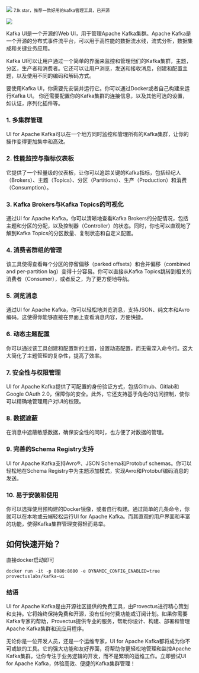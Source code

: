 <img src="/assets/image/231023-kafka-ui-1.gif" style="max-width: 70%; height: auto;">
<small>7.1k star，推荐一款好用的kafka管理工具，已开源</small>



![](/assets/image/231023-kafka-ui-1.gif)


Kafka UI是一个开源的Web UI，用于管理Apache Kafka集群。Apache Kafka是一个开源的分布式事件流平台，可以用于高性能的数据流水线，流式分析，数据集成和关键业务应用。

Kafka UI可以让用户通过一个简单的界面来监控和管理他们的Kafka集群，主题，分区，生产者和消费者。它还可以让用户浏览，发送和接收消息，创建和配置主题，以及使用不同的编码和解码方式。

要使用Kafka UI，你需要先安装并运行它。你可以通过Docker或者自己构建来运行Kafka UI。 你还需要配置你的Kafka集群的连接信息，以及其他可选的设置，如认证，序列化插件等。


### 1. 多集群管理

UI for Apache Kafka可以在一个地方同时监控和管理所有的Kafka集群，让你的操作变得更加集中和高效。

### 2. 性能监控与指标仪表板

它提供了一个轻量级的仪表板，让你可以追踪关键的Kafka指标，包括经纪人（Brokers）、主题（Topics）、分区（Partitions）、生产（Production）和消费（Consumption）。

### 3. Kafka Brokers与Kafka Topics的可视化

通过UI for Apache Kafka，你可以清晰地查看Kafka Brokers的分配情况，包括主题和分区的分配，以及控制器（Controller）的状态。同时，你也可以直观地了解到Kafka Topics的分区数量、复制状态和自定义配置。

### 4. 消费者群组的管理

该工具使得查看每个分区的停留偏移（parked offsets）和合并偏移（combined and per-partition lag）变得十分容易。你可以直接从Kafka Topics跳转到相关的消费者（Consumer），或者反之，为了更方便地导航。

### 5. 浏览消息

通过UI for Apache Kafka，你可以轻松地浏览消息，支持JSON、纯文本和Avro编码。这使得你能够直接在界面上查看消息内容，方便快捷。

### 6. 动态主题配置

你可以通过该工具创建和配置新的主题，设置动态配置，而无需深入命令行。这大大简化了主题管理的复杂性，提高了效率。

### 7. 安全性与权限管理

UI for Apache Kafka提供了可配置的身份验证方式，包括Github、Gitlab和Google OAuth 2.0，保障你的安全。此外，它还支持基于角色的访问控制，使你可以精确地管理用户对UI的权限。

### 8. 数据遮蔽

在消息中遮蔽敏感数据，确保安全性的同时，也方便了对数据的管理。

### 9. 完善的Schema Registry支持

UI for Apache Kafka支持Avro®、JSON Schema和Protobuf schemas。你可以轻松地在Schema Registry中为主题添加模式，实现Avro和Protobuf编码消息的发送。

### 10. 易于安装和使用

你可以选择使用预构建的Docker镜像，或者自行构建。通过简单的几条命令，你就可以在本地或云端轻松运行UI for Apache Kafka。而其直观的用户界面和丰富的功能，使得Kafka集群管理变得轻而易举。



## 如何快速开始？
直接docker启动即可

```
docker run -it -p 8080:8080 -e DYNAMIC_CONFIG_ENABLED=true provectuslabs/kafka-ui
```
### 结语

UI for Apache Kafka是由开源社区提供的免费工具，由Provectus进行精心策划和支持。它将始终保持免费和开源，没有任何付费功能或订阅计划。如果你需要Kafka专家的帮助，Provectus提供专业的服务，帮助你设计、构建、部署和管理Apache Kafka集群和流应用程序。

无论你是一位开发人员，还是一个运维专家，UI for Apache Kafka都将成为你不可或缺的工具。它的强大功能和友好界面，将帮助你更轻松地管理和监控Apache Kafka集群，让你专注于业务逻辑的开发，而不是繁琐的运维工作。立即尝试UI for Apache Kafka，体验高效、便捷的Kafka集群管理！